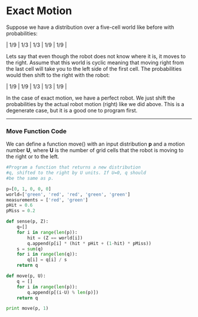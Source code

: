 # Exact Motion

Suppose we have a distribution over a five-cell world like before with probabilities:

| 1/9 | 1/3 | 1/3 | 1/9 | 1/9 |

Lets say that even though the robot does not know where it is, it moves to the right. Assume that this world is cyclic meaning that moving right from the last cell will take you to the left side of the first cell. The probabilities would then shift to the right with the robot:

| 1/9 | 1/9 | 1/3 | 1/3 | 1/9 |

In the case of exact motion, we have a perfect robot. We just shift the probabilities by the actual robot motion (right) like we did above. This is a degenerate case, but it is a good one to program first.

***

### Move Function Code

We can define a function move() with an input distribution **p** and a motion number **U**, where **U** is the number of grid cells that the robot is moving to the right or to the left. 

```python
#Program a function that returns a new distribution 
#q, shifted to the right by U units. If U=0, q should 
#be the same as p.

p=[0, 1, 0, 0, 0]
world=['green', 'red', 'red', 'green', 'green']
measurements = ['red', 'green']
pHit = 0.6
pMiss = 0.2

def sense(p, Z):
    q=[]
    for i in range(len(p)):
        hit = (Z == world[i])
        q.append(p[i] * (hit * pHit + (1-hit) * pMiss))
    s = sum(q)
    for i in range(len(q)):
        q[i] = q[i] / s
    return q

def move(p, U):
    q = []
    for i in range(len(p)):
        q.append(p[(i-U) % len(p)])
    return q

print move(p, 1)
```

